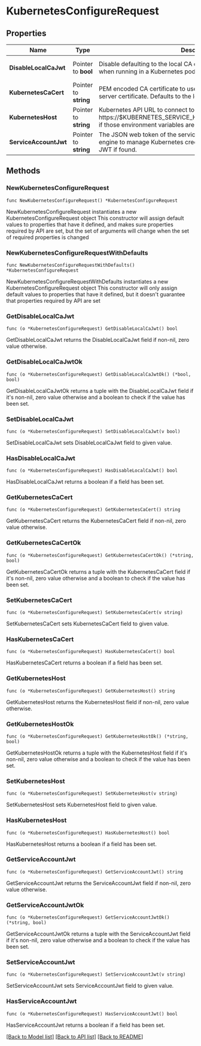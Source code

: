 # KubernetesConfigureRequest


## Properties

Name | Type | Description | Notes
------------ | ------------- | ------------- | -------------
**DisableLocalCaJwt** | Pointer to **bool** | Disable defaulting to the local CA certificate and service account JWT when running in a Kubernetes pod. | [optional] [default to false]
**KubernetesCaCert** | Pointer to **string** | PEM encoded CA certificate to use to verify the Kubernetes API server certificate. Defaults to the local pod&#x27;s CA if found. | [optional] 
**KubernetesHost** | Pointer to **string** | Kubernetes API URL to connect to. Defaults to https://$KUBERNETES_SERVICE_HOST:KUBERNETES_SERVICE_PORT if those environment variables are set. | [optional] 
**ServiceAccountJwt** | Pointer to **string** | The JSON web token of the service account used by the secret engine to manage Kubernetes credentials. Defaults to the local pod&#x27;s JWT if found. | [optional] 



## Methods


### NewKubernetesConfigureRequest

`func NewKubernetesConfigureRequest() *KubernetesConfigureRequest`

NewKubernetesConfigureRequest instantiates a new KubernetesConfigureRequest object
This constructor will assign default values to properties that have it defined,
and makes sure properties required by API are set, but the set of arguments
will change when the set of required properties is changed

### NewKubernetesConfigureRequestWithDefaults

`func NewKubernetesConfigureRequestWithDefaults() *KubernetesConfigureRequest`

NewKubernetesConfigureRequestWithDefaults instantiates a new KubernetesConfigureRequest object
This constructor will only assign default values to properties that have it defined,
but it doesn't guarantee that properties required by API are set


### GetDisableLocalCaJwt

`func (o *KubernetesConfigureRequest) GetDisableLocalCaJwt() bool`

GetDisableLocalCaJwt returns the DisableLocalCaJwt field if non-nil, zero value otherwise.

### GetDisableLocalCaJwtOk

`func (o *KubernetesConfigureRequest) GetDisableLocalCaJwtOk() (*bool, bool)`

GetDisableLocalCaJwtOk returns a tuple with the DisableLocalCaJwt field if it's non-nil, zero value otherwise
and a boolean to check if the value has been set.

### SetDisableLocalCaJwt

`func (o *KubernetesConfigureRequest) SetDisableLocalCaJwt(v bool)`

SetDisableLocalCaJwt sets DisableLocalCaJwt field to given value.


### HasDisableLocalCaJwt

`func (o *KubernetesConfigureRequest) HasDisableLocalCaJwt() bool`

HasDisableLocalCaJwt returns a boolean if a field has been set.




### GetKubernetesCaCert

`func (o *KubernetesConfigureRequest) GetKubernetesCaCert() string`

GetKubernetesCaCert returns the KubernetesCaCert field if non-nil, zero value otherwise.

### GetKubernetesCaCertOk

`func (o *KubernetesConfigureRequest) GetKubernetesCaCertOk() (*string, bool)`

GetKubernetesCaCertOk returns a tuple with the KubernetesCaCert field if it's non-nil, zero value otherwise
and a boolean to check if the value has been set.

### SetKubernetesCaCert

`func (o *KubernetesConfigureRequest) SetKubernetesCaCert(v string)`

SetKubernetesCaCert sets KubernetesCaCert field to given value.


### HasKubernetesCaCert

`func (o *KubernetesConfigureRequest) HasKubernetesCaCert() bool`

HasKubernetesCaCert returns a boolean if a field has been set.




### GetKubernetesHost

`func (o *KubernetesConfigureRequest) GetKubernetesHost() string`

GetKubernetesHost returns the KubernetesHost field if non-nil, zero value otherwise.

### GetKubernetesHostOk

`func (o *KubernetesConfigureRequest) GetKubernetesHostOk() (*string, bool)`

GetKubernetesHostOk returns a tuple with the KubernetesHost field if it's non-nil, zero value otherwise
and a boolean to check if the value has been set.

### SetKubernetesHost

`func (o *KubernetesConfigureRequest) SetKubernetesHost(v string)`

SetKubernetesHost sets KubernetesHost field to given value.


### HasKubernetesHost

`func (o *KubernetesConfigureRequest) HasKubernetesHost() bool`

HasKubernetesHost returns a boolean if a field has been set.




### GetServiceAccountJwt

`func (o *KubernetesConfigureRequest) GetServiceAccountJwt() string`

GetServiceAccountJwt returns the ServiceAccountJwt field if non-nil, zero value otherwise.

### GetServiceAccountJwtOk

`func (o *KubernetesConfigureRequest) GetServiceAccountJwtOk() (*string, bool)`

GetServiceAccountJwtOk returns a tuple with the ServiceAccountJwt field if it's non-nil, zero value otherwise
and a boolean to check if the value has been set.

### SetServiceAccountJwt

`func (o *KubernetesConfigureRequest) SetServiceAccountJwt(v string)`

SetServiceAccountJwt sets ServiceAccountJwt field to given value.


### HasServiceAccountJwt

`func (o *KubernetesConfigureRequest) HasServiceAccountJwt() bool`

HasServiceAccountJwt returns a boolean if a field has been set.









[[Back to Model list]](../README.md#documentation-for-models) [[Back to API list]](../README.md#documentation-for-api-endpoints) [[Back to README]](../README.md)


